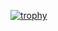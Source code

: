 [![trophy](https://github-profile-trophy.vercel.app/?username=PaiaHuai)](https://github.com/ryo-ma/github-profile-trophy)

